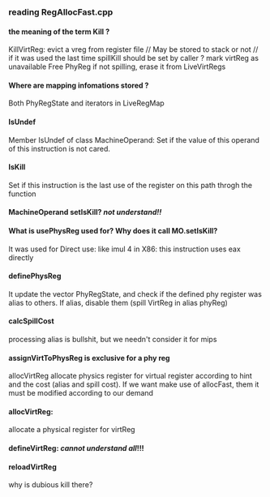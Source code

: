 ### reading RegAllocFast.cpp

#### the meaning of the term Kill ?
KillVirtReg:  evict a vreg from register file // May be stored to stack or not
                                              // if it was used the last time
  spillKill should be set by caller ?
  mark virtReg as unavailable
  Free PhyReg
  if not spilling, erase it from LiveVirtRegs

#### Where are mapping infomations stored ?
Both PhyRegState and iterators in LiveRegMap

#### IsUndef
Member IsUndef of class MachineOperand:
Set if the value of this operand of this instruction is not cared.

#### IsKill
Set if this instruction is the last use of the register on this path throgh the
function

#### MachineOperand setIsKill? *not understand!!*
#### What is usePhysReg used for? Why does it call MO.setIsKill?
It was used for Direct use: like imul 4 in X86: this instruction
uses eax directly

#### definePhysReg
It update the vector PhyRegState, and check if the defined phy register was
alias to others. If alias, disable them (spill VirtReg in alias phyReg)

#### calcSpillCost
processing alias is bullshit, but we needn't consider it for mips

#### assignVirtToPhysReg is exclusive for a phy reg
allocVirtReg allocate physics register for virtual register according to hint
and the cost (alias and spill cost).
If we want make use of allocFast, them it must be modified according to our
demand

#### allocVirtReg:
allocate a physical register for virtReg

#### defineVirtReg: *cannot understand all*!!!

#### reloadVirtReg
why is dubious kill there?



